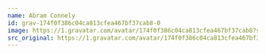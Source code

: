 ```yaml
---
name: Abram Connely
id: grav-174f0f386c04ca813cfea467bf37cab8-0
image: https://1.gravatar.com/avatar/174f0f386c04ca813cfea467bf37cab8?s=144&amp;d=https%3A%2F%2F1.gravatar.com%2Favatar%2Fad516503a11cd5ca435acc9bb6523536%3Fs%3D48&amp;r=G
src_original: https://1.gravatar.com/avatar/174f0f386c04ca813cfea467bf37cab8?s=48&amp;d=https%3A%2F%2F1.gravatar.com%2Favatar%2Fad516503a11cd5ca435acc9bb6523536%3Fs%3D48&amp;r=G
---
```

